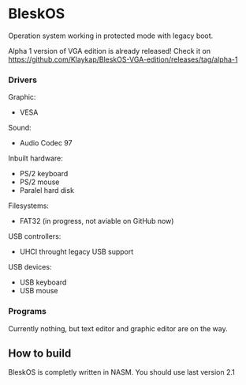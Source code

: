 # BleskOS
Operation system working in protected mode with legacy boot.

Alpha 1 version of VGA edition is already released! Check it on https://github.com/Klaykap/BleskOS-VGA-edition/releases/tag/alpha-1

### Drivers
Graphic:
* VESA

Sound:
* Audio Codec 97

Inbuilt hardware:
* PS/2 keyboard
* PS/2 mouse
* Paralel hard disk

Filesystems:
* FAT32 (in progress, not aviable on GitHub now)

USB controllers:
* UHCI throught legacy USB support

USB devices:
* USB keyboard
* USB mouse

### Programs
Currently nothing, but text editor and graphic editor are on the way.

## How to build
BleskOS is completly written in NASM. You should use last version 2.1
